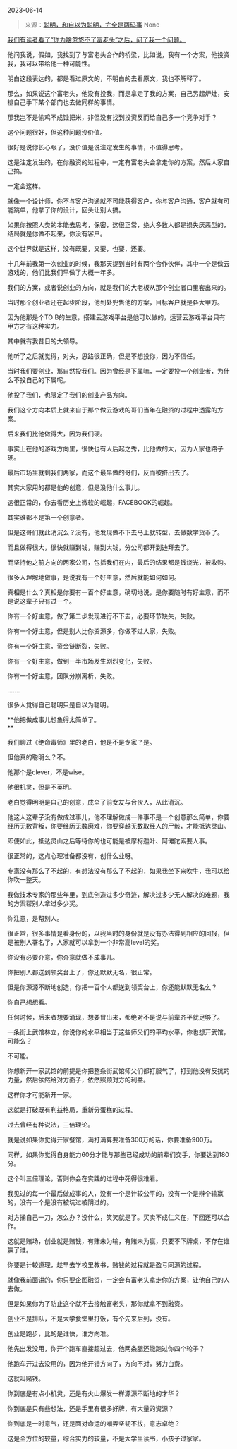 2023-06-14

> 来源：[聪明，和自以为聪明，完全是两码事](http://mp.weixin.qq.com/s?__biz=MzU0MjYwNDU2Mw==&mid=2247511349&idx=2&sn=4963b5e5faf68315c4b2c4166a9d5b5b&chksm=fb1ac149cc6d485fd527672a58f21ff7bd5bb08cdd0bdadb74df645bc9b628223a63a84317ae&scene=127#wechat_redirect)
> None

[我们有读者看了“你为啥忽悠不了富老头”之后，问了我一个问题。](http://mp.weixin.qq.com/s?__biz=MzU0MjYwNDU2Mw==&mid=2247510735&idx=2&sn=648c14bf7bfb5d490c0d35ca82bf9d78&chksm=fb1ac6b3cc6d4fa54b27472cec9ab9058acd2430d2355e3ffeed2a03ccc6d27cc01a2e45fd50&scene=21#wechat_redirect)

他问我说，假如，我找到了与富老头合作的桥梁，比如说，我有一个方案，他投资我，我可以带给他一种可能性。

明白这段表达的，都是看过原文的，不明白的去看原文，我也不解释了。

那么，如果说这个富老头，他没有投我，而是拿走了我的方案，自己另起炉灶，安排自己手下某个部门也去做同样的事情。  

那我岂不是偷鸡不成蚀把米，非但没有找到投资反而给自己多一个竞争对手？  

这个问题很好，但这种问题没价值。

很好是说你长心眼了，没价值是说注定发生的事情，不值得思考。

这是注定发生的，在你融资的过程中，一定有富老头会拿走你的方案，然后人家自己搞。  

一定会这样。  

就像一个设计师，你不与客户沟通就不可能获得客户，你与客户沟通，客户就有可能跳单，他拿了你的设计，回头让别人搞。  

如果你按照人类的本能去思考，保密，这很正常，绝大多数人都是损失厌恶型的，结局就是你做不起来，你没有客户。

这个世界就是这样，没有既要，又要，也要，还要。  

十几年前我第一次创业的时候，我那天提到当时有两个合作伙伴，其中一个是做云游戏的，他们比我们早做了大概一年多。  

我们的方案，或者说创业的方向，就是我们的大老板从那个创业者口里套出来的。  

当时那个创业者还在起步阶段，他到处兜售他的方案，目标客户就是各大甲方。

因为他那是个TO B的生意，搭建云游戏平台是他可以做的，运营云游戏平台只有甲方才有这种实力。  

其中就有我昔日的大领导。  

他听了之后就觉得，对头，思路很正确，但是不想投你，因为不信任。  

当时我们要创业，那自然投我们。因为曾经是下属嘛，一定要投一个创业者，为什么不投自己的下属呢。  

他投了我们，也限定了我们的创业产品方向。

我们这个方向本质上就来自于那个做云游戏的哥们当年在融资的过程中透露的方案。  

后来我们比他做得大，因为我们硬。  

事实上在他的游戏方向里，很快也有人后起之秀，比他做的大，因为人家也路子硬。  

最后市场里就剩我们两家，而这个最早做的哥们，反而被挤出去了。  

其实大家用的都是他的创意，但是没他什么事儿。  

这很正常的，你去看历史上微软的崛起，FACEBOOK的崛起。

其实谁都不是第一个创意者。

但是这哥们就此消沉么？没有，他发现做不下去马上就转型，去做数字货币了。  

而且做得很大，很快就赚到钱，赚到大钱，分公司都开到迪拜去了。  

而坚持他之前方向的两家公司，包括我们在内，最后的结果都是钱烧光，被收购。  

很多人理解地做事，是说我有一个好主意，然后就能如何如何。

真相是什么？真相是你要有一百个好主意，确切地说，是你要随时有好主意，而不是说这辈子只有过一个。

你有一个好主意，做了第二步发现进行不下去，必要环节缺失，失败。  

你有一个好主意，但是别人比你资源多，你做不过人家，失败。  

你有一个好主意，资金链断裂，失败。

你有一个好主意，做到一半市场发生剧烈变化，失败。

你有一个好主意，团队分崩离析，失败。

.......  

很多人觉得自己聪明只是自以为聪明。  

 **他把做成事儿想象得太简单了。  
**

我们聊过《绝命毒师》里的老白，他是不是专家？是。  

但他真的聪明么？不。  

他那个是clever，不是wise。  

他很机灵，但是不英明。  

老白觉得明明是自己的创意，成全了前女友与合伙人，从此消沉。  

他这人这辈子没有做成过事儿，他不理解做成一件事不是一个创意那么简单，你要经历无数背叛，你要经历无数磨难，你要穿越无数取经人的尸骸，才能抵达灵山。  

即便如此，抵达灵山之后等待你的也可能是被摩柯迦叶、阿傩陀索要人事。

很正常的，这点心理准备都没有，创什么业呀。

专家没有那么了不起的，有想法没有那么了不起的，如果我坐下来吹牛，我可以给你吹一整天。

我做技术专家的那些年里，到底创造过多少奇迹，解决过多少无人解决的难题，我的方案帮别人拿过多少奖。

你注意，是帮别人。

很正常，很多事情是看身份的，以我当时的身份就是没有办法得到相应的回报，但是被别人署名了，人家就可以拿到一个非常高level的奖。

你没有必要介意，你介意就做不成事儿。

你把别人都送到领奖台上了，你还默默无名，很正常。

但是你源源不断地创造，你把一百个人都送到领奖台上，你还能默默无名么？

你自己想想看。

任何时候，后来者想要涌现，想要冒出来，都绝对不是说与前辈齐平就足够了。

一条街上武馆林立，你说你的水平相当于这些师父们的平均水平，你也想开武馆，可能么？

不可能。

你想新开一家武馆的前提是你把整条街武馆师父们都打服气了，打到他没有反抗的力量，然后依然给对方面子，依然照顾对方的利益。

这样你才可能新开一家。

这就是打破既有利益格局，重新分蛋糕的过程。

过去曾经有种说法，三倍理论。

就是说如果你觉得开家餐馆，满打满算要准备300万的话，你要准备900万。

同样，如果你觉得自身能力60分才能与那些已经成功的前辈们交手，你要达到180分。  

这个叫三倍理论，否则你会在实践的过程中死得很难看。  

我见过的每一个最后做成事的人，没有一个是计较公平的，没有一个是辩个输赢的，没有一个是没有被坑过被阴过的。  

对方捅自己一刀，怎么办？没什么，笑笑就是了。买卖不成仁义在，下回还可以合作。  

这就是赌场，创业就是赌钱，有赌未为输，有赌未为赢，只要不下牌桌，不存在谁赢了谁。  

你要是计较道理，趁早去学校里教书，赌钱的过程就是盈亏同源的过程。  

就像我前面讲的，你只要企图融资，一定会有富老头拿走你的方案，让他自己的人去做。

但是如果你为了防止这个就不去接触富老头，那你就拿不到融资。

创业不是排队，不是大学食堂里打饭，有个先来后到，没有。  

创业是跑步，比的是谁快，谁方向准。

他先出发没用，你开个跑车直接超过去，他两条腿还能跑过你四个轮子？

他跑车开过去没用的，因为他开错方向了，方向不对，努力白费。  

这就叫赌钱。  

你到底是有点小机灵，还是有火山爆发一样源源不断地的才华？  

你到底是只有些想法，还是手里有很多好牌，有大量的资源？  

你到底是一时意气，还是面对命运的嘲弄坚韧不拔，意志卓绝？  

这是全方位的较量，综合实力的较量，不是大学里读书，小孩子过家家。


